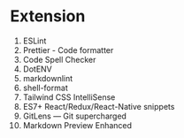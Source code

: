 # Extension

1. ESLint
2. Prettier - Code formatter
3. Code Spell Checker
4. DotENV
5. markdownlint
6. shell-format
7. Tailwind CSS IntelliSense
8. ES7+ React/Redux/React-Native snippets
9. GitLens — Git supercharged
10. Markdown Preview Enhanced
